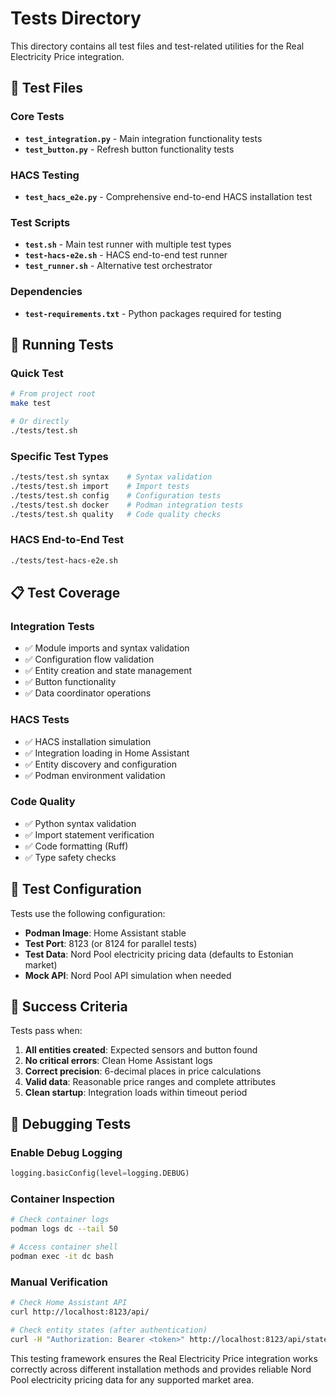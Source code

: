 # Tests Directory

This directory contains all test files and test-related utilities for the Real Electricity Price integration.

## 🧪 Test Files

### Core Tests
- **`test_integration.py`** - Main integration functionality tests
- **`test_button.py`** - Refresh button functionality tests

### HACS Testing
- **`test_hacs_e2e.py`** - Comprehensive end-to-end HACS installation test

### Test Scripts
- **`test.sh`** - Main test runner with multiple test types
- **`test-hacs-e2e.sh`** - HACS end-to-end test runner
- **`test_runner.sh`** - Alternative test orchestrator

### Dependencies
- **`test-requirements.txt`** - Python packages required for testing

## 🚀 Running Tests

### Quick Test
```bash
# From project root
make test

# Or directly
./tests/test.sh
```

### Specific Test Types
```bash
./tests/test.sh syntax    # Syntax validation
./tests/test.sh import    # Import tests
./tests/test.sh config    # Configuration tests
./tests/test.sh docker    # Podman integration tests
./tests/test.sh quality   # Code quality checks
```

### HACS End-to-End Test
```bash
./tests/test-hacs-e2e.sh
```

## 📋 Test Coverage

### Integration Tests
- ✅ Module imports and syntax validation
- ✅ Configuration flow validation
- ✅ Entity creation and state management
- ✅ Button functionality
- ✅ Data coordinator operations

### HACS Tests
- ✅ HACS installation simulation
- ✅ Integration loading in Home Assistant
- ✅ Entity discovery and configuration
- ✅ Podman environment validation

### Code Quality
- ✅ Python syntax validation
- ✅ Import statement verification
- ✅ Code formatting (Ruff)
- ✅ Type safety checks

## 🔧 Test Configuration

Tests use the following configuration:
- **Podman Image**: Home Assistant stable
- **Test Port**: 8123 (or 8124 for parallel tests)
- **Test Data**: Nord Pool electricity pricing data (defaults to Estonian market)
- **Mock API**: Nord Pool API simulation when needed

## 🎯 Success Criteria

Tests pass when:
1. **All entities created**: Expected sensors and button found
2. **No critical errors**: Clean Home Assistant logs
3. **Correct precision**: 6-decimal places in price calculations
4. **Valid data**: Reasonable price ranges and complete attributes
5. **Clean startup**: Integration loads within timeout period

## 🐛 Debugging Tests

### Enable Debug Logging
```python
logging.basicConfig(level=logging.DEBUG)
```

### Container Inspection
```bash
# Check container logs
podman logs dc --tail 50

# Access container shell
podman exec -it dc bash
```

### Manual Verification
```bash
# Check Home Assistant API
curl http://localhost:8123/api/

# Check entity states (after authentication)
curl -H "Authorization: Bearer <token>" http://localhost:8123/api/states
```

This testing framework ensures the Real Electricity Price integration works correctly across different installation methods and provides reliable Nord Pool electricity pricing data for any supported market area.
